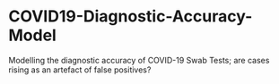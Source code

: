# COVID19-Diagnostic-Accuracy-Model
Modelling the diagnostic accuracy of COVID-19 Swab Tests; are cases rising as an artefact of false positives?
